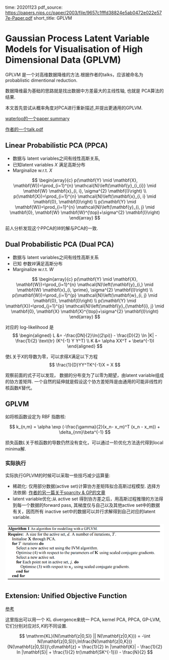 time: 20201123
pdf_source: https://papers.nips.cc/paper/2003/file/9657c1fffd38824e5ab0472e022e577e-Paper.pdf
short_title: GPLVM

# Gaussian Process Latent Variable Models for Visualisation of High Dimensional Data (GPLVM)

GPLVM 是一个对高维数据降维的方法.根据作者的talks，应该被命名为 probablistic dimentional reduction.

数据降维最为基础的思路就是找出数据中方差最大的主线性轴, 也就是 PCA算法的结果. 

本文首先尝试从概率角度对PCA进行重新描述,并提出更通用的GPLVM.

[waterloo的一个paper summary](https://wiki.math.uwaterloo.ca/statwiki/index.php?title=probabilistic_PCA_with_GPLVM)

[作者的一个talk.pdf](http://inverseprobability.com/talks/slides//gplvm_brown17.pdf)

## Linear Probabilistic PCA (PPCA)

- 数据与 latent variables之间有线性高斯关系, 
- 已知latent variables $X$ 满足高斯分布
- Marginalize w.r.t. $X$

$$
\begin{array}{c}
p(\mathbf{Y} \mid \mathbf{X}, \mathbf{W})=\prod_{i=1}^{n} \mathcal{N}\left(\mathbf{y}_{i_{i}} \mid \mathbf{W} \mathbf{x}_{i, i}, \sigma^{2} \mathbf{I}\right) \\
p(\mathbf{X})=\prod_{i=1}^{n} \mathcal{N}\left(\mathbf{x}_{i, i} \mid \mathbf{0}, \mathbf{I}\right) \\
p(\mathbf{Y} \mid \mathbf{W})=\prod_{i=1}^{n} \mathcal{N}\left(\mathbf{y}_{i, j} \mid \mathbf{0}, \mathbf{W} \mathbf{W}^{\top}+\sigma^{2} \mathbf{I}\right)
\end{array}
$$

前人分析发现这个PPCA的$W$的解与PCA的一致.

## Dual Probabilistic PCA (Dual PCA)

- 数据与 latent variables之间有线性高斯关系
- 已知 参数$W$满足高斯分布
- Marginalize w.r.t. $W$

$$
\begin{array}{c}
p(\mathbf{Y} \mid \mathbf{X}, \mathbf{W})=\prod_{i=1}^{n} \mathcal{N}\left(\mathbf{y}_{i,} \mid \mathbf{W} \mathbf{x}_{i, \prime}, \sigma^{2} \mathbf{I}\right) \\
p(\mathbf{W})=\prod_{i=1}^{p} \mathcal{N}\left(\mathbf{w}_{i, j} \mid \mathbf{0}, \mathbf{I}\right) \\
p(\mathbf{Y} \mid \mathbf{X})=\prod_{j=1}^{p} \mathcal{N}\left(\mathbf{y}_{\mathbf{i}, j} \mid \mathbf{0}, \mathbf{X} \mathbf{X}^{\top}+\sigma^{2} \mathbf{I}\right)
\end{array}
$$

对应的 log-likelihood 是
$$
\begin{aligned}
    L &= -\frac{DN}{2}\ln{(2\pi)} - \frac{D}{2} \ln |K| - \frac{1}{2} \text{tr} (K^{-1} Y Y^T) \\
    K &= \alpha XX^T + \beta^{-1}I
\end{aligned}
$$

使$L$关于$X$的导数为零，可以求得$X$满足以下方程
$$
    \frac{1}{D}YY^TK^{-1}X = X
$$

观察前面的式子可以发现， 数据的分布变为了以零为期望，由latent variable组成的协方差矩阵. 一个自然的延伸就是假设这个协方差矩阵是由通用的可能非线性的核函数$K$替代。

## GPLVM

如将核函数设定为 RBF 指数核:

$$
    k_{n,m} = \alpha \exp (-\frac{\gamma}{2}(x_n-  x_m)^T (x_n - x_m)) + \delta_{nm}\beta^{-1}
$$

损失函数$L$关于核函数的导数仍然没有变化，可以通过一阶优化方法迭代得到local minima解.

### 实际执行

实际执行GPLVM的时候可以采取一些技巧减少运算量:

- 稀疏化: 仅用部分数据(active set)计算协方差矩阵拟合高斯过程模型. 选择方法依据: [作者的另一篇关于sparcity & GP的文章](https://papers.nips.cc/paper/2002/file/d4dd111a4fd973394238aca5c05bebe3-Paper.pdf)
- latent variable优化:从 active set 得到协方差之后，用高斯过程推理的方法得到每一个数据的forward pass, 其梯度仅与自己以及其他active set中的数据有关，因而所有 inactive set中的数据可以并行求解得到自己对应的latent variable.

![image](res/gplvm_algo.png)

## Extension: Unified Objective Function

[参考](https://wiki.math.uwaterloo.ca/statwiki/index.php?title=probabilistic_PCA_with_GPLVM#Unifying_Objective_Function)

这里指出可以用一个 KL divergence来统一 PCA, kernel PCA, PPCA, GP-LVM, 它们分别对应对$S, K$的不同设置.

$$
\mathrm{KL}(N(\mathbf{z|0,S)} || N(\mathbf{z|0,K})) = -\int N(\mathbf{z|0,S)}\;ln\frac{N(\mathbf{z|0,K})}{N(\mathbf{z|0,S)}}\;d\mathbf{z} = \frac{1}{2} ln |\mathbf{K}| - \frac{1}{2} ln |\mathbf{S}| + \frac{1}{2} tr(\mathbf{SK^{-1}}) - \frac{N}{2}
$$

